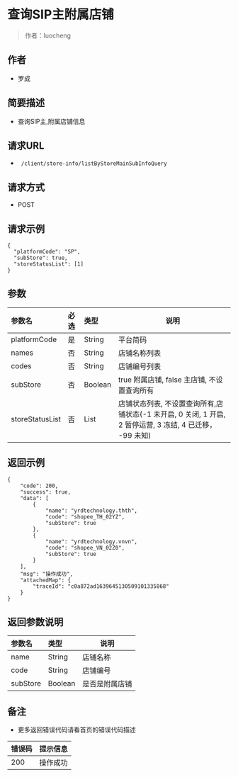 # 查询SIP主附属店铺

> 作者：luocheng

## 作者

- 罗成
    
## 简要描述

- 查询SIP主,附属店铺信息

## 请求URL
- ` /client/store-info/listByStoreMainSubInfoQuery`
  
## 请求方式
- POST

## 请求示例
```
{
  "platformCode": "SP",
  "subStore": true,
  "storeStatusList": [1]
}
```

## 参数

|参数名|必选|类型|说明|
|:----    |:---|:----- |-----   |
|platformCode |是  |String | 平台简码    |
|names |否  |String | 店铺名称列表    |
|codes |否  |String | 店铺编号列表    |
|subStore |否  |Boolean | true 附属店铺, false 主店铺, 不设置查询所有    |
|storeStatusList |否  |List | 店铺状态列表, 不设置查询所有,店铺状态(-1 未开启, 0 关闭, 1 开启, 2 暂停运营, 3 冻结, 4 已迁移， -99 未知)    |



## 返回示例 

``` 
{
    "code": 200,
    "success": true,
    "data": [
        {
            "name": "yrdtechnology.thth",
            "code": "shopee_TH_02YZ",
            "subStore": true
        },
        {
            "name": "yrdtechnology.vnvn",
            "code": "shopee_VN_02Z0",
            "subStore": true
        }
    ],
    "msg": "操作成功",
    "attachedMap": {
        "traceId": "c0a872ad1639645130509101335868"
    }
}
```

## 返回参数说明

|参数名|类型|说明|
|:-----  |:-----|-----|
|name |String   |店铺名称  |
|code |String |店铺编号  |
|subStore |Boolean |是否是附属店铺  |





## 备注 

- 更多返回错误代码请看首页的错误代码描述

|错误码|提示信息|
|:----    |:---|
|200 |操作成功  |